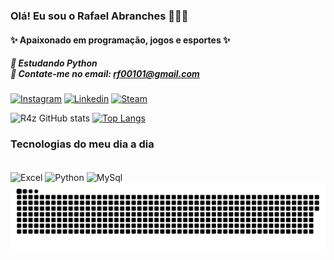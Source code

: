 
### Olá! Eu sou o Rafael Abranches  👑🇧🇷
#### ✨ Apaixonado em programação, jogos e esportes ✨
##### 📖 Estudando Python <br/> 📨 Contate-me no email: rf00101@gmail.com

[![Instagram](https://img.shields.io/badge/Instagram-E4405F?style=for-the-badge&logo=instagram&logoColor=white)](https://www.instagram.com/r4f4elz/)
[![Linkedin](https://img.shields.io/badge/LinkedIn-0077B5?style=for-the-badge&logo=linkedin&logoColor=white)](https://www.linkedin.com/in/rafael-ferreira-abranches-308514247/)
[![Steam](https://img.shields.io/badge/Steam-000000?style=for-the-badge&logo=steam&logoColor=white)](https://steamcommunity.com/id/R4F4ELZ1N/)

![R4z GitHub stats](https://github-readme-stats.vercel.app/api?username=DevR4z&show_icons=true&theme=radical)
[![Top Langs](https://github-readme-stats.vercel.app/api/top-langs/?username=DevR4z&layout=donut&icons=true&theme=radical&)](https://github.com/anuraghazra/github-readme-stats)

### Tecnologias do meu dia a dia

<div style="display: inline_block"><br/>
 <img align=center alt="Excel" src="https://img.shields.io/badge/Microsoft_Excel-217346?style=for-the-badge&logo=microsoft-excel&logoColor=white">
 <img align=center alt="Python" src="https://img.shields.io/badge/Python-14354C?style=for-the-badge&logo=python&logoColor=white">
 <img align=center alt="MySql" src="https://img.shields.io/badge/MySQL-00000F?style=for-the-badge&logo=mysql&logoColor=white">
</div>

<picture>
  <source media="(prefers-color-scheme: dark)" srcset="https://raw.githubusercontent.com/DevR4z/DevR4z/output/github-contribution-grid-snake-dark.svg">
  <source media="(prefers-color-scheme: light)" srcset="https://raw.githubusercontent.com/DevR4z/DevR4z/output/github-contribution-grid-snake.svg">
  <img alt="github contribution grid snake animation" src="https://raw.githubusercontent.com/DevR4z/DevR4z/output/github-contribution-grid-snake.svg">
</picture>
